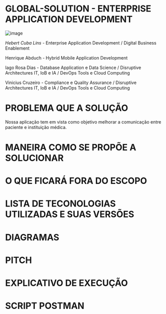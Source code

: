 # GLOBAL-SOLUTION - ENTERPRISE APPLICATION DEVELOPMENT

![image](https://github.com/HebertLins/Sprint-1-JAVA/assets/111543334/cfad3699-e26c-4688-ba36-528b5e970c8a)

*Hebert Cuba Lins*    - Enterprise Application Development / Digital Business Enablement

Henrique Abduch     - Hybrid Mobile Application Development

Iago Rosa Dias      - Database Application e Data Science / Disruptive Architectures IT, IoB e IA / DevOps Tools e Cloud Computing

Vinicius Cruzeiro   - Compliance e Quality Assurance / Disruptive Architectures IT, IoB e IA / DevOps Tools e Cloud Computing


# PROBLEMA QUE A SOLUÇÃO

Nossa aplicação tem em vista como objetivo melhorar a comunicação entre paciente e instituição médica. 

# MANEIRA COMO SE PROPÕE A SOLUCIONAR

# O QUE FICARÁ FORA DO ESCOPO

# LISTA DE TECONOLOGIAS UTILIZADAS E SUAS VERSÕES

# DIAGRAMAS




# PITCH

# EXPLICATIVO DE EXECUÇÃO

# SCRIPT POSTMAN

